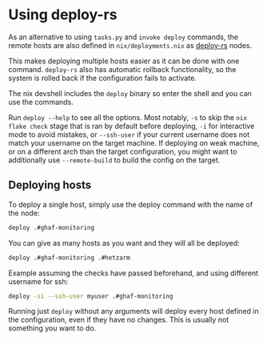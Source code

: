 <!--
SPDX-FileCopyrightText: 2022-2024 TII (SSRC) and the Ghaf contributors
SPDX-License-Identifier: CC-BY-SA-4.0
-->
# Using deploy-rs

As an alternative to using `tasks.py` and `invoke deploy` commands,
the remote hosts are also defined in `nix/deployments.nix` as [deploy-rs](https://github.com/serokell/deploy-rs) nodes.

This makes deploying multiple hosts easier as it can be done with one command.
`deploy-rs` also has automatic rollback functionality, so the system is rolled back if the configuration fails to activate.

The nix devshell includes the `deploy` binary so enter the shell and you can use the commands.

Run `deploy --help` to see all the options.
Most notably, `-s` to skip the `nix flake check` stage that is ran by default before deploying, `-i` for interactive mode to avoid mistakes,
or `--ssh-user` if your current username does not match your username on the target machine.
If deploying on weak machine, or on a different arch than the target configuration, you might want to additionally use `--remote-build` to build the config on the target.

## Deploying hosts

To deploy a single host, simply use the deploy command with the name of the node:

```sh
deploy .#ghaf-monitoring
```

You can give as many hosts as you want and they will all be deployed:

```sh
deploy .#ghaf-monitoring .#hetzarm
```

Example assuming the checks have passed beforehand, and using different username for ssh:

```sh
deploy -si --ssh-user myuser .#ghaf-monitoring
```

Running just `deploy` without any arguments will deploy every host defined in the configuration, even if they have no changes. This is usually not something you want to do.
